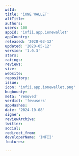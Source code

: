 ```yaml
---
wsId: 
title: 'iONE WALLET'
altTitle: 
authors: 
users: 100
appId: 'infii.app.ionewallet'
appCountry: 
released: '2020-03-12'
updated: '2020-05-12'
version: '1.0.3'
stars: 
ratings: 
reviews: 
size: 
website: 
repository: 
issue: 
icon: 'infii.app.ionewallet.png'
bugbounty: 
meta: 'removed'
verdict: 'fewusers'
appHashes: 
date: '2024-10-08'
signer: 
reviewArchive: 
twitter: 
social: 
redirect_from: 
developerName: 'INFII'
features: 

---
```


